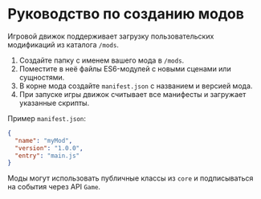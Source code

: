 # Руководство по созданию модов

Игровой движок поддерживает загрузку пользовательских модификаций из каталога `/mods`.

1. Создайте папку с именем вашего мода в `/mods`.
2. Поместите в неё файлы ES6-модулей с новыми сценами или сущностями.
3. В корне мода создайте `manifest.json` с названием и версией мода.
4. При запуске игры движок считывает все манифесты и загружает указанные скрипты.

Пример `manifest.json`:
```json
{
  "name": "myMod",
  "version": "1.0.0",
  "entry": "main.js"
}
```

Моды могут использовать публичные классы из `core` и подписываться на события через API `Game`.
